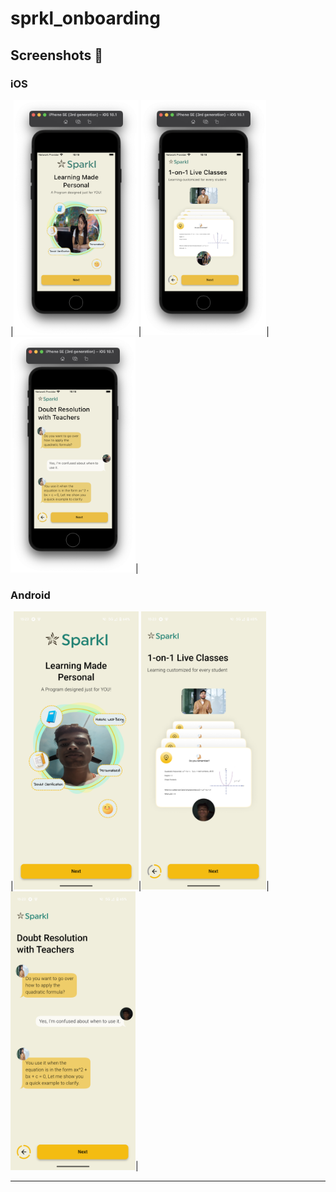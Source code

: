 # sprkl_onboarding

## Screenshots 📸

### iOS

|<img src="assets/screenshots/ios-ss-1.png" width="200">|<img src="assets/screenshots/ios-ss-2.png" width="200">|<img src="assets/screenshots/ios-ss-3.png" width="200">|

### Android

|<img src="assets/screenshots/android-ss-01.png" width="200">|<img src="assets/screenshots/android-ss-02.png" width="200">|<img src="assets/screenshots/android-ss-03.png" width="200">|

---

